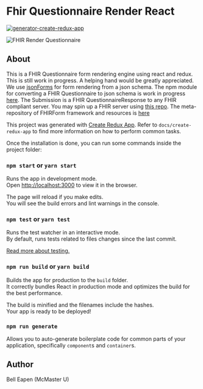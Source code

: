 # Fhir Questionnaire Render React
[![generator-create-redux-app](https://img.shields.io/badge/built%20with-generator--create--redux--app-brightgreen.svg)](https://github.com/jonidelv/generator-create-redux-app)

![FHIR Render Questionnaire](https://raw.github.com/dermatologist/fhir-questionnaire-render-react/develop/docs/fhir-render.png)

## About

This is a FHIR Questionnaire form rendering engine using react and redux. This is still work in progress. A helping hand would be greatly appreciated. We use  [jsonForms]( https://jsonforms.io/ ) for form rendering from a json schema. The npm module for converting a FHIR Questionnaire to json schema is work in progress [here](https://github.com/dermatologist/fhirformjs). The Submission is a FHIR QuestionnaireResponse to any FHIR compliant server. You may spin up a FHIR server using [this repo](https://github.com/dermatologist/fhirql). The meta-repository of FHIRForm framework and resources is [here](https://github.com/E-Health/fhirform)

This project was generated with [Create Redux App](https://github.com/jonidelv/generator-create-redux-app). Refer to `docs/create-redux-app` to find more information on how to perform common tasks.

Once the installation is done, you can run some commands inside the project folder:

### `npm start` or `yarn start`

Runs the app in development mode.<br>
Open [http://localhost:3000](http://localhost:3000) to view it in the browser.

The page will reload if you make edits.<br>
You will see the build errors and lint warnings in the console.

### `npm test` or `yarn test`

Runs the test watcher in an interactive mode.<br>
By default, runs tests related to files changes since the last commit.

[Read more about testing.](https://github.com/facebookincubator/create-react-app/blob/master/packages/react-scripts/template/README.md#running-tests)

### `npm run build` or `yarn build`

Builds the app for production to the `build` folder.<br>
It correctly bundles React in production mode and optimizes the build for the best performance.

The build is minified and the filenames include the hashes.<br>
Your app is ready to be deployed!

### `npm run generate`

Allows you to auto-generate boilerplate code for common parts of your
application, specifically `component`s and `container`s.

## Author

Bell Eapen (McMaster U)
